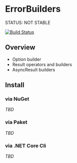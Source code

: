 # ErrorBuilders

STATUS: NOT STABLE

[![Build Status](https://travis-ci.org/vain0x/fsharp-error-builders.svg?branch=master)](https://travis-ci.org/vain0x/fsharp-error-builders)

## Overview

- Option builder
- Result operators and builders
- AsyncResult builders

## Install

### via NuGet

*TBD*

### via Paket

*TBD*

### via .NET Core Cli

*TBD*
